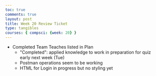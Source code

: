 ```yaml
---
toc: true
comments: true
layout: post
title: Week 20 Review Ticket
type: tangibles
courses: { compsci: {week: 20} }
---
```


- Completed Team Teaches listed in Plan
    - "Completed": applied knowledge to work in preparation for quiz early next week (Tue)
    - Postman operations seem to be working
    - HTML for Login in progress but no styling yet